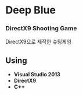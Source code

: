 # Deep Blue
### DirectX9 Shooting Game
DirectX9으로 제작한 슈팅게임

## Using
* **Visual Studio 2013**
* **DirectX9**
* **C++**
